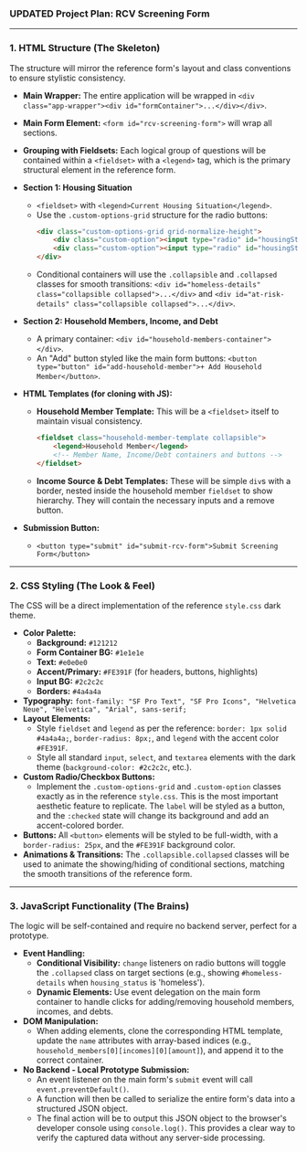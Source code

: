 ### UPDATED Project Plan: RCV Screening Form

--- 

### **1. HTML Structure (The Skeleton)**

The structure will mirror the reference form's layout and class conventions to ensure stylistic consistency.

*   **Main Wrapper:** The entire application will be wrapped in `<div class="app-wrapper"><div id="formContainer">...</div></div>`.
*   **Main Form Element:** `<form id="rcv-screening-form">` will wrap all sections.
*   **Grouping with Fieldsets:** Each logical group of questions will be contained within a `<fieldset>` with a `<legend>` tag, which is the primary structural element in the reference form.

*   **Section 1: Housing Situation**
    *   `<fieldset>` with `<legend>Current Housing Situation</legend>`.
    *   Use the `.custom-options-grid` structure for the radio buttons:
        ```html
        <div class="custom-options-grid grid-normalize-height">
            <div class="custom-option"><input type="radio" id="housingStatusHomeless" name="housing_status" value="homeless" required><label for="housingStatusHomeless">Homeless</label></div>
            <div class="custom-option"><input type="radio" id="housingStatusAtRisk" name="housing_status" value="at_risk" required><label for="housingStatusAtRisk">At Risk of Homelessness</label></div>
        </div>
        ```
    *   Conditional containers will use the `.collapsible` and `.collapsed` classes for smooth transitions: `<div id="homeless-details" class="collapsible collapsed">...</div>` and `<div id="at-risk-details" class="collapsible collapsed">...</div>`.

*   **Section 2: Household Members, Income, and Debt**
    *   A primary container: `<div id="household-members-container"></div>`.
    *   An "Add" button styled like the main form buttons: `<button type="button" id="add-household-member">+ Add Household Member</button>`.

*   **HTML Templates (for cloning with JS):**
    *   **Household Member Template:** This will be a `<fieldset>` itself to maintain visual consistency.
        ```html
        <fieldset class="household-member-template collapsible">
            <legend>Household Member</legend>
            <!-- Member Name, Income/Debt containers and buttons -->
        </fieldset>
        ```
    *   **Income Source & Debt Templates:** These will be simple `div`s with a border, nested inside the household member `fieldset` to show hierarchy. They will contain the necessary inputs and a remove button.

*   **Submission Button:**
    *   `<button type="submit" id="submit-rcv-form">Submit Screening Form</button>`

--- 

### **2. CSS Styling (The Look & Feel)**

The CSS will be a direct implementation of the reference `style.css` dark theme.

*   **Color Palette:**
    *   **Background:** `#121212`
    *   **Form Container BG:** `#1e1e1e`
    *   **Text:** `#e0e0e0`
    *   **Accent/Primary:** `#FE391F` (for headers, buttons, highlights)
    *   **Input BG:** `#2c2c2c`
    *   **Borders:** `#4a4a4a`
*   **Typography:** `font-family: "SF Pro Text", "SF Pro Icons", "Helvetica Neue", "Helvetica", "Arial", sans-serif;`
*   **Layout Elements:**
    *   Style `fieldset` and `legend` as per the reference: `border: 1px solid #4a4a4a;`, `border-radius: 8px;`, and `legend` with the accent color `#FE391F`.
    *   Style all standard `input`, `select`, and `textarea` elements with the dark theme (`background-color: #2c2c2c`, etc.).
*   **Custom Radio/Checkbox Buttons:**
    *   Implement the `.custom-options-grid` and `.custom-option` classes exactly as in the reference `style.css`. This is the most important aesthetic feature to replicate. The `label` will be styled as a button, and the `:checked` state will change its background and add an accent-colored border.
*   **Buttons:** All `<button>` elements will be styled to be full-width, with a `border-radius: 25px`, and the `#FE391F` background color.
*   **Animations & Transitions:** The `.collapsible.collapsed` classes will be used to animate the showing/hiding of conditional sections, matching the smooth transitions of the reference form.

--- 

### **3. JavaScript Functionality (The Brains)**

The logic will be self-contained and require no backend server, perfect for a prototype.

*   **Event Handling:**
    *   **Conditional Visibility:** `change` listeners on radio buttons will toggle the `.collapsed` class on target sections (e.g., showing `#homeless-details` when `housing_status` is 'homeless').
    *   **Dynamic Elements:** Use event delegation on the main form container to handle clicks for adding/removing household members, incomes, and debts.
*   **DOM Manipulation:**
    *   When adding elements, clone the corresponding HTML template, update the `name` attributes with array-based indices (e.g., `household_members[0][incomes][0][amount]`), and append it to the correct container.
*   **No Backend - Local Prototype Submission:**
    *   An event listener on the main form's `submit` event will call `event.preventDefault()`.
    *   A function will then be called to serialize the entire form's data into a structured JSON object.
    *   The final action will be to output this JSON object to the browser's developer console using `console.log()`. This provides a clear way to verify the captured data without any server-side processing.